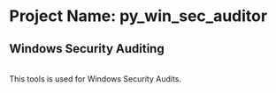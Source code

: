 # <h1>Project Name: py_win_sec_auditor</h1>
<h2>Windows Security Auditing</h2>
<br>
This tools is used for Windows Security Audits.

